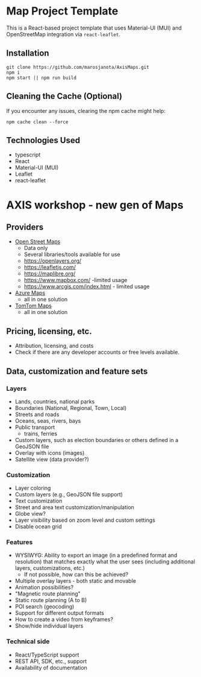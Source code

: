 # Map Project Template

This is a React-based project template that uses Material-UI (MUI) and OpenStreetMap integration via `react-leaflet`.

## Installation

```
git clone https://github.com/marosjanota/AxisMaps.git
npm i
npm start || npm run build
```

## Cleaning the Cache (Optional)
If you encounter any issues, clearing the npm cache might help:

```
npm cache clean --force
```

## Technologies Used
* typescript
* React
* Material-UI (MUI)
* Leaflet
* react-leaflet



# AXIS workshop - new gen of Maps

## Providers

- [Open Street Maps](https://www.openstreetmap.org/)
  - Data only
  - Several libraries/tools available for use
  - https://openlayers.org/
  - https://leafletjs.com/
  - https://maplibre.org/
  - https://www.mapbox.com/ -limited usage
  - https://www.arcgis.com/index.html - limited usage
- [Azure Maps](https://azure.microsoft.com/en-us/products/azure-maps)
  - all in one solution
- [TomTom Maps](https://www.tomtom.com/products/maps-sdk/)
  - all in one solution

## Pricing, licensing, etc.

- Attribution, licensing, and costs
- Check if there are any developer accounts or free levels available.

## Data, customization and feature sets

### Layers

- Lands, countries, national parks
- Boundaries (National, Regional, Town, Local)
- Streets and roads
- Oceans, seas, rivers, bays
- Public transport
  - trains, ferries
- Custom layers, such as election boundaries or others defined in a GeoJSON file
- Overlay with icons (images)
- Satellite view (data provider?)

### Customization

- Layer coloring
- Custom layers (e.g., GeoJSON file support)
- Text customization
- Street and area text customization/manipulation
- Globe view?
- Layer visibility based on zoom level and custom settings
- Disable ocean grid

### Features

- WYSIWYG: Ability to export an image (in a predefined format and resolution) that matches exactly what the user sees (including additional layers, customizations, etc.)
  - If not possible, how can this be achieved?
- Multiple overlay layers - both static and movable
- Animation possibilities?
- "Magnetic route planning"
- Static route planning (A to B)
- POI search (geocoding)
- Support for different output formats
- How to create a video from keyframes?
- Show/hide individual layers

### Technical side

- React/TypeScript support
- REST API, SDK, etc., support
- Availability of documentation